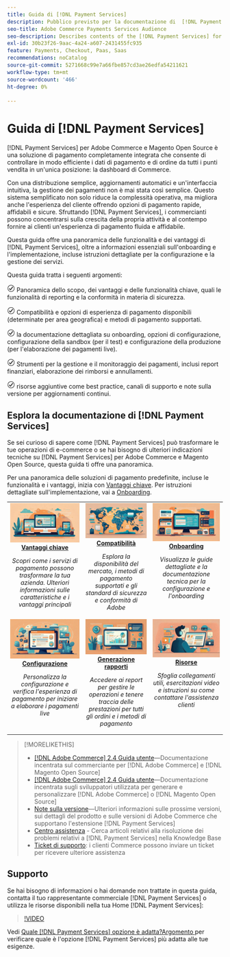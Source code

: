 ```yaml
---
title: Guida di [!DNL Payment Services]
description: Pubblico previsto per la documentazione di  [!DNL Payment Services] for [!DNL Adobe Commerce] .
seo-title: Adobe Commerce Payments Services Audience
seo-description: Describes contents of the [!DNL Payment Services] for Adobe Commerce documentation
exl-id: 30b23f26-9aac-4a24-a607-2431455fc935
feature: Payments, Checkout, Paas, Saas
recommendations: noCatalog
source-git-commit: 5271668c99e7a66fbe857cd3ae26edfa54211621
workflow-type: tm+mt
source-wordcount: '466'
ht-degree: 0%

---
```



# Guida di [!DNL Payment Services]

[!DNL Payment Services] per Adobe Commerce e Magento Open Source è una soluzione di pagamento completamente integrata che consente di controllare in modo efficiente i dati di pagamento e di ordine da tutti i punti vendita in un&#39;unica posizione: la dashboard di Commerce.

Con una distribuzione semplice, aggiornamenti automatici e un&#39;interfaccia intuitiva, la gestione dei pagamenti non è mai stata così semplice.  Questo sistema semplificato non solo riduce la complessità operativa, ma migliora anche l&#39;esperienza del cliente offrendo opzioni di pagamento rapide, affidabili e sicure. Sfruttando [!DNL Payment Services], i commercianti possono concentrarsi sulla crescita della propria attività e al contempo fornire ai clienti un&#39;esperienza di pagamento fluida e affidabile.

Questa guida offre una panoramica delle funzionalità e dei vantaggi di [!DNL Payment Services], oltre a informazioni essenziali sull&#39;onboarding e l&#39;implementazione, incluse istruzioni dettagliate per la configurazione e la gestione dei servizi.

Questa guida tratta i seguenti argomenti:

![verifica](assets/icon-check.png) Panoramica dello scopo, dei vantaggi e delle funzionalità chiave, quali le funzionalità di reporting e la conformità in materia di sicurezza.

![verifica](assets/icon-check.png) Compatibilità e opzioni di esperienza di pagamento disponibili (determinate per area geografica) e metodi di pagamento supportati.

![controllare](assets/icon-check.png) la documentazione dettagliata su onboarding, opzioni di configurazione, configurazione della sandbox (per il test) e configurazione della produzione (per l&#39;elaborazione dei pagamenti live).

![verifica](assets/icon-check.png) Strumenti per la gestione e il monitoraggio dei pagamenti, inclusi report finanziari, elaborazione dei rimborsi e annullamenti.

![verifica](assets/icon-check.png) risorse aggiuntive come best practice, canali di supporto e note sulla versione per aggiornamenti continui.

## Esplora la documentazione di [!DNL Payment Services]

Se sei curioso di sapere come [!DNL Payment Services] può trasformare le tue operazioni di e-commerce o se hai bisogno di ulteriori indicazioni tecniche su [!DNL Payment Services] per Adobe Commerce e Magento Open Source, questa guida ti offre una panoramica.

Per una panoramica delle soluzioni di pagamento predefinite, incluse le funzionalità e i vantaggi, inizia con [Vantaggi chiave](introduction.md). Per istruzioni dettagliate sull&#39;implementazione, vai a [Onboarding](onboard.md).

<table style="table-layout:fixed">
<tr style="border: 0;">
<td valign="top" style="text-align: center;">
   <div>
      <a href="introduction.md">
      <img alt="Servizi di pagamento" src="assets/benefits.jpg">
      <strong >Vantaggi chiave</strong>
      </a>
   </div>
   <p>
      <em>Scopri come i servizi di pagamento possono trasformare la tua azienda. Ulteriori informazioni sulle caratteristiche e i vantaggi principali</em>
   </p>
</td>
<td valign="top" style="text-align: center;">
   <div>
      <a href="compatibility.md">
      <img alt="Servizi di pagamento" src="assets/compatibility.jpg">
      <strong>Compatibilità</strong>
      </a>
   </div>
   <p>
      <em>Esplora la disponibilità del mercato, i metodi di pagamento supportati e gli standard di sicurezza e conformità di Adobe</em>
   </p>
</td>
<td valign="top" style="text-align: center;">
   <div>
      <a href="onboard.md">
      <img alt="Servizi di pagamento" src="assets/onboard.jpg">
      <strong>Onboarding</strong>
      </a>
   </div>
   <p>
      <em>Visualizza le guide dettagliate e la documentazione tecnica per la configurazione e l'onboarding</em>
   </p>
</td>
<tr style="border: 0;">
<td valign="top" style="text-align: center;">
   <div>
      <a href="configure-admin.md">
      <img alt="Servizi di pagamento" src="assets/configuration.jpg">
      <strong>Configurazione</strong>
      </a>
   </div>
   <p>
      <em>Personalizza la configurazione e verifica l'esperienza di pagamento per iniziare a elaborare i pagamenti live</em>
   </p>
</td>
<td valign="top" style="text-align: center;">
   <div>
      <a href="reporting.md">
      <img alt="Servizi di pagamento" src="assets/reporting.jpg">
      <strong>Generazione rapporti</strong>
      </a>
   </div>
   <p>
      <em>Accedere ai report per gestire le operazioni e tenere traccia delle prestazioni per tutti gli ordini e i metodi di pagamento</em>
   </p>
</td>
<td valign="top" style="text-align: center;">
   <div>
      <a href="release-notes.md">
      <img alt="Servizi di pagamento" src="assets/resources.jpg">
      <strong>Risorse</strong>
      </a>
   </div>
   <p>
      <em>Sfoglia collegamenti utili, esercitazioni video e istruzioni su come contattare l'assistenza clienti</em>
   </p>
</td>
</table>

>[!MORELIKETHIS]
>
> * [[!DNL Adobe Commerce] 2.4 Guida utente](https://experienceleague.adobe.com/docs/commerce-admin/user-guides/home.html?lang=it)—Documentazione incentrata sul commerciante per [!DNL Adobe Commerce] e [!DNL Magento Open Source]
> * [[!DNL Adobe Commerce] 2.4 Guida utente](https://experienceleague.adobe.com/docs/commerce-admin/user-guides/home.html?lang=it)—Documentazione incentrata sugli sviluppatori utilizzata per generare e personalizzare [!DNL Adobe Commerce] o [!DNL Magento Open Source]
> * [Note sulla versione](release-notes.md)—Ulteriori informazioni sulle prossime versioni, sui dettagli del prodotto e sulle versioni di Adobe Commerce che supportano l&#39;estensione [!DNL Payment Services]
> * [Centro assistenza](https://experienceleague.adobe.com/docs/commerce-knowledge-base/kb/overview.html?lang=it) - Cerca articoli relativi alla risoluzione dei problemi relativi a [!DNL Payment Services] nella Knowledge Base
> * [Ticket di supporto](https://experienceleague.adobe.com/docs/commerce-knowledge-base/kb/help-center-guide/magento-help-center-user-guide.html?lang=it#submit-ticket): i clienti Commerce possono inviare un ticket per ricevere ulteriore assistenza

## Supporto

Se hai bisogno di informazioni o hai domande non trattate in questa guida, contatta il tuo rappresentante commerciale [!DNL Payment Services] o utilizza le risorse disponibili nella tua Home [!DNL Payment Services]:

>[!VIDEO](https://video.tv.adobe.com/v/3448235?captions=ita)

Vedi [Quale [!DNL Payment Services] opzione è adatta?Argomento ](compatibility.md#which-payment-services-option-is-right-for-you) per verificare quale è l&#39;opzione [!DNL Payment Services] più adatta alle tue esigenze.
